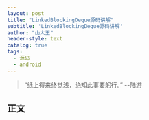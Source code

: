 ```yaml
---
layout: post
title: "LinkedBlockingDeque源码讲解"
subtitle: 'LinkedBlockingDeque源码讲解'
author: "山大王"
header-style: text
catalog: true
tags:
  - 源码
  - android
---
```

> “纸上得来终觉浅，绝知此事要躬行。”
	--陆游

## 正文
